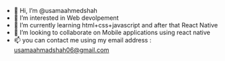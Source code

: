 - 👋 Hi, I’m @usamaahmedshah
- 👀 I’m interested in Web devolpement
- 🌱 I’m currently learning html+css+javascript and after that React Native
- 💞️ I’m looking to collaborate on Mobile applications using react native
- 📫 you can contact me using my email address : usamaahmadshah06@gmail.com

<!---
usamaahmedshah/usamaahmedshah is a ✨ special ✨ repository because its `README.md` (this file) appears on your GitHub profile.
You can click the Preview link to take a look at your changes.
--->
